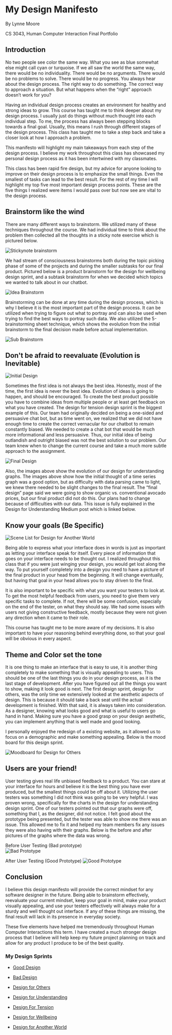 # My Design Manifesto
By Lynne Moore

CS 3043, Human Computer Interaction Final Portfolio

## Introduction

No two people see color the same way. What you see as blue somewhat else might call cyan or turquoise. If we all saw the world the same way, there would be no individuality. There would be no arguments. There would be no problems to solve. There would be no progress. You always hear about the design process. The right way to do something. The correct way to approach a situation. But what happens when the “right” approach doesn’t work for you?

Having an individual design process creates an environment for healthy and strong ideas to grow. This course has taught me to think deeper about my design process. I usually just do things without much thought into each individual step. To me, the process has always been stepping blocks towards a final goal. Usually, this means I rush through different stages of the design process. This class has taught me to take a step back and take a closer look at how I approach a problem. 

This manifesto will highlight my main takeaways from each step of the design process. I believe my work throughout this class has showcased my personal design process as it has been intertwined with my classmates.

This class has been rapid fire design, but my advice for anyone looking to improve on their design process is to emphasize the small things. Even the smallest of tasks can lead to the best result. For the rest of my time I will highlight my top five most important design process points. These are the five things I realized were items I would pass over but now see are vital to the design process.

## Brainstorm like the wind

There are many different ways to brainstorm. We utilized many of these techniques throughout the course. We had individual time to think about the problem then collected all the thoughts in a sticky note exercise which is pictured below.

![Stickynote brainstorm](/assets/IMG_8340.JPG)

We had stream of consciousness brainstorms both during the topic picking phase of some of the projects and during the smaller subtasks for our final product. Pictured below is a product brainstorm for the design for wellbeing design sprint, and a subtask brainstorm for when we decided which topics we wanted to talk about in our chatbot. 

![Idea Brainstorm](/assets/images.JPG)  

Brainstorming can be done at any time during the design process, which is why I believe it is the most important part of the design process. It can be utilized when trying to figure out what to portray and can also be used when trying to find the best ways to portray such data. We also utilized the 5-brainstorming sheet technique, which shows the evolution from the initial brainstorm to the final decision made before actual implementation. 

![Sub Brainstorm](/assets/Brainstorm.JPG)


## Don't be afraid to reevaluate (Evolution is Inevitable)

![Initial Design](/assets/initial_design.jpg)

Sometimes the first idea is not always the best idea. Honestly, most of the time, the first idea is never the best idea. Evolution of ideas is going to happen, and should be encouraged. To create the best product possible you have to combine ideas from multiple people or at least get feedback on what you have created. The design for tension design sprint is the biggest example of this. Our team had originally decided on being a one-sided and persuasive chat bot, but as time went on, we realized that we did not have enough time to create the correct vernacular for our chatbot to remain constantly biased. We needed to create a chat bot that would be much more informational and less persuasive. Thus, our initial idea of being outlandish and outright biased was not the best solution to our problem. Our team knew when to change the current course and take a much more subtle approach to the assignment. 

![Final Design](/assets/designs_final.jpg)

Also, the images above show the evolution of our design for understanding graphs. The images above show how the initial thought of a time series graph was a good option, but as difficulty with data parsing came to light, we knew there needed to be slight changes to the final result. The “final design” page said we were going to show organic vs. conventional avocado prices, but our final product did not do this. Our plans had to change because of difficulties with our data. This issue is fully explained in the Design for Understanding Medium post which is linked below. 

## Know your goals (Be Specific)
![Scene List for Design for Another World](/assets/Goals.JPG)

Being able to express what your interface does in words is just as important as letting your interface speak for itself. Every piece of information that goes on your  interface needs to be thought out. I realized throughout this class that if you were just winging your design, you would get lost along the way. To put yourself completely into a design you need to have a picture of the final product in your head from the beginning. It will change eventually, but having that goal in your head allows you to stay driven to the final.

It is also important to be specific with what you want your testers to look at. To get the most helpful feedback from users, you need to give them very specific tasks to complete. If not, there will be some confusion, especially on the end of the tester, on what they should say. We had some issues with users not giving constructive feedback, mostly because they were not given any direction when it came to their role. 

This course has taught me to be more aware of my decisions. It is also important to have your reasoning behind everything done, so that your goal will be obvious in every aspect.

## Theme and Color set the tone
It is one thing to make an interface that is easy to use, it is another thing completely to make something that is visually appealing to users. This should be one of the last things you do in your design process, as it is the last stage of development. After you have figured out all the things you want to show, making it look good is next. The first design sprint, design for others, was the only time we extensively looked at the aesthetic aspects of design. This is because it should take a back seat until the actual development is finished. With that said, it is always taken into consideration. As a designer, knowing what looks good and what is useful to users go hand in hand. Making sure you have a good grasp on your design aesthetic, you can implement anything that is well made and good looking. 

I personally enjoyed the redesign of a existing website, as it allowed us to focus on a demographic and make something appealing. Below is the mood board for this design sprint. 

![Moodboard for Design for Others](/assets/mood.JPG)

## Users are your friend!

User testing gives real life unbiased feedback to a product. You can stare at your interface for hours and believe it is the best thing you have ever produced, but the smallest things could be off about it. Utilizing the user testers was something I did not think was going to be very helpful. I was proven wrong, specifically for the charts in the design for understanding design sprint. One of our testers pointed out that our graphs were off, something that I, as the designer, did not notice. I felt good about the prototype being presented, but the tester was able to show me there was an issue. This allowed me to fix it and helped my team members fix any issues they were also having with their graphs. Below is the before and after pictures of the graphs where the data was wrong. 


Before User Testing (Bad prototype)        
![Bad Prototype](/assets/badprototypes.JPG) 

After User Testing (Good Prototype)
![Good Prototype](/assets/actualcorrectdatafullproto.JPG)


## Conclusion
I believe this design manifesto will provide the correct mindset for any software designer in the future. Being able to brainstorm effectively, reevaluate your current mindset, keep your goal in mind, make your product visually appealing, and use your testers effectively will always make for a sturdy and well thought out interface. If any of these things are missing, the final result will lack in its presence in everyday society. 

These five elements have helped me tremendously throughout Human Computer Interactions this term. I have created a much stronger design process that I believe will help keep my future project planning on track and allow for any product I produce to be of the best quality. 

### My Design Sprints

- [Good Design](https://medium.com/@lmbruinsfan98/good-design-fccd436bd5c3)

- [Bad Design](https://medium.com/@lmbruinsfan98/bad-design-71b759e421d2)

- [Design for Others](https://medium.com/@mastlouis/team-5-project-1-design-documentation-b429311d9139)

- [Design for Understanding](https://medium.com/@lmbruinsfan98/design-for-understanding-82d36cc54364)

- [Design For Tension](https://medium.com/@lmbruinsfan98/design-for-tension-8447c4db3dae)

- [Design for Wellbeing](https://medium.com/@lmbruinsfan98/design-for-tension-8447c4db3dae)

- [Design for Another World](https://medium.com/@jaredgrimm1/design-for-another-world-6c6c11c082d0)



